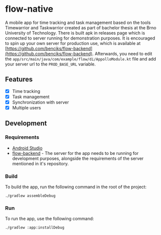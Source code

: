 # flow-native

A mobile app for time tracking and task management based on the tools Timewarrior and Taskwarrior
created as part of bachelor thesis at the Brno University of Technology. There is built apk in
releases page which is connected to server running for demonstration purposes. It is encouraged to
spin up your own server for production use, which is available
at [https://github.com/benciks/flow-backend](https://github.com/benciks/flow-backend). Afterwards,
you need to edit the ```app/src/main/java/com/example/flow/di/AppolloModule.kt``` file and add your
server url to the ```PROD_BASE_URL``` variable.

## Features

- [x] Time tracking
- [x] Task management
- [x] Synchronization with server
- [x] Multiple users

## Development

### Requirements

- [Android Studio](https://developer.android.com/studio/index.html)
- [flow-backend](https://github.com/benciks/flow-backend) - The server for the app needs to be
  running for development purposes, alongside the requirements of the server mentioned in it's
  repository.

### Build

To build the app, run the following command in the root of the project:

```
./gradlew assembleDebug
```

### Run

To run the app, use the following command:

```
./gradlew :app:installDebug
```
